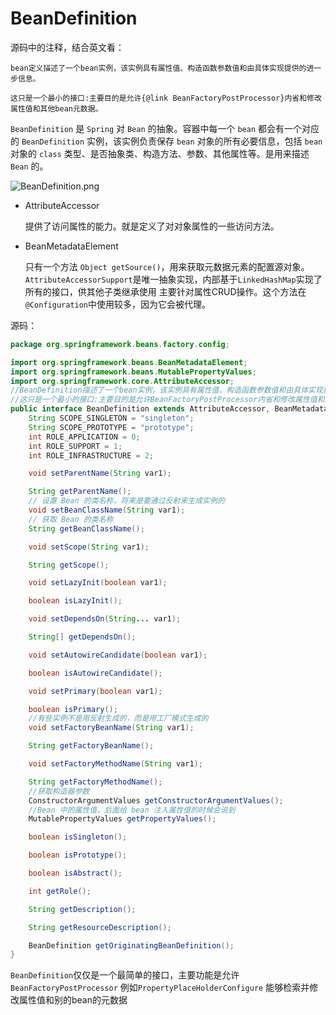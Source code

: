 # BeanDefinition

源码中的注释，结合英文看：

```
bean定义描述了一个bean实例，该实例具有属性值、构造函数参数值和由具体实现提供的进一步信息。

这只是一个最小的接口:主要目的是允许{@link BeanFactoryPostProcessor}内省和修改属性值和其他bean元数据。
```

`BeanDefinition` 是 `Spring` 对 `Bean` 的抽象。容器中每一个 `bean` 都会有一个对应的 `BeanDefinition` 实例，该实例负责保存 `bean` 对象的所有必要信息，包括 `bean` 对象的 `class` 类型、是否抽象类、构造方法、参数、其他属性等。是用来描述 `Bean` 的。

![BeanDefinition.png](http://www.qxnekoo.cn:8888/images/2020/04/21/BeanDefinition.png)

- AttributeAccessor

  提供了访问属性的能力。就是定义了对对象属性的一些访问方法。

- BeanMetadataElement

  只有一个方法 `Object getSource()`，用来获取元数据元素的配置源对象。`AttributeAccessorSupport`是唯一抽象实现，内部基于`LinkedHashMap`实现了所有的接口，供其他子类继承使用  主要针对属性CRUD操作。这个方法在`@Configuration`中使用较多，因为它会被代理。

源码：

```java
package org.springframework.beans.factory.config;

import org.springframework.beans.BeanMetadataElement;
import org.springframework.beans.MutablePropertyValues;
import org.springframework.core.AttributeAccessor;
//BeanDefinition描述了一个bean实例，该实例具有属性值、构造函数参数值和由具体实现提供的进一步信息。
//这只是一个最小的接口:主要目的是允许BeanFactoryPostProcessor内省和修改属性值和其他bean元数据。
public interface BeanDefinition extends AttributeAccessor, BeanMetadataElement {
    String SCOPE_SINGLETON = "singleton";
    String SCOPE_PROTOTYPE = "prototype";
    int ROLE_APPLICATION = 0;
    int ROLE_SUPPORT = 1;
    int ROLE_INFRASTRUCTURE = 2;

    void setParentName(String var1);

    String getParentName();
    // 设置 Bean 的类名称，将来是要通过反射来生成实例的
    void setBeanClassName(String var1);
    // 获取 Bean 的类名称
    String getBeanClassName();

    void setScope(String var1);

    String getScope();

    void setLazyInit(boolean var1);

    boolean isLazyInit();

    void setDependsOn(String... var1);

    String[] getDependsOn();

    void setAutowireCandidate(boolean var1);

    boolean isAutowireCandidate();

    void setPrimary(boolean var1);

    boolean isPrimary();
    //有些实例不是用反射生成的，而是用工厂模式生成的
    void setFactoryBeanName(String var1);

    String getFactoryBeanName();

    void setFactoryMethodName(String var1);

    String getFactoryMethodName();
    //获取构造器参数
    ConstructorArgumentValues getConstructorArgumentValues();
    //Bean 中的属性值，后面给 bean 注入属性值的时候会说到
    MutablePropertyValues getPropertyValues();

    boolean isSingleton();

    boolean isPrototype();

    boolean isAbstract();

    int getRole();

    String getDescription();

    String getResourceDescription();

    BeanDefinition getOriginatingBeanDefinition();
}
```

`BeanDefinition`仅仅是一个最简单的接口，主要功能是允许`BeanFactoryPostProcessor` 例如`PropertyPlaceHolderConfigure` 能够检索并修改属性值和别的bean的元数据
